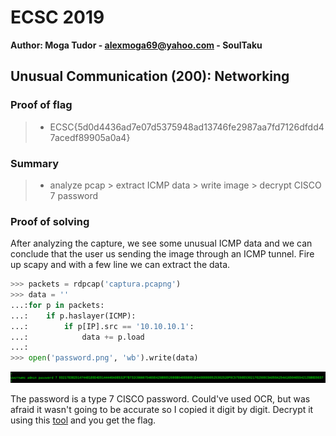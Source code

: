 
# ECSC 2019
**Author: Moga Tudor - alexmoga69@yahoo.com - SoulTaku**

## Unusual Communication (200): Networking

### Proof of flag
>* ECSC{5d0d4436ad7e07d5375948ad13746fe2987aa7fd7126dfdd47acedf89905a0a4}

### Summary
>* analyze pcap > extract ICMP data > write image > decrypt CISCO 7 password

### Proof of solving

After analyzing the capture, we see some unusual ICMP data and we can conclude that the user us sending the image through an ICMP tunnel.
Fire up scapy and with a few line we can extract the data.
```python
>>> packets = rdpcap('captura.pcapng')
>>> data = ''
...:for p in packets:
...:    if p.haslayer(ICMP):
...:        if p[IP].src == '10.10.10.1':
...:            data += p.load
...:            
>>> open('password.png', 'wb').write(data)
```
![password.png](https://github.com/SoulTaku/write-ups/raw/master/ECSC2019/Networking/password.png)

The password is a type 7 CISCO password. Could've used OCR, but was afraid it wasn't going to be accurate so I copied it digit by digit. Decrypt it using this [tool](https://github.com/richardstrnad/cisco7decrypt.git) and you get the flag.
